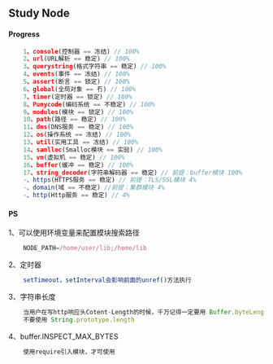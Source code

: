 Study Node
----

#### Progress
```js
	1、console(控制器 == 冻结) // 100%
	2、url(URL解析 == 稳定) // 100%
	3、querystring(格式字符串 == 稳定) // 100%
	4、events(事件 == 冻结) // 100%
	5、assert(断言 == 锁定) // 100%
	6、global(全局对象 == 冇) // 100%
	7、timer(定时器 == 锁定) // 100%
	8、Punycode(编码系统 == 不稳定) // 100%
	9、modules(模块 == 锁定) // 100%
	10、path(路径 == 稳定) // 100%
	11、dns(DNS服务 == 稳定) // 100%
	12、os(操作系统 == 冻结) // 100%
	13、util(实用工具 == 冻结) // 100%
	14、samlloc(Smalloc模块 == 实验) // 100%
	15、vm(虚拟机 == 稳定) // 100%
	16、buffer(缓冲 == 稳定) // 100%
	17、string_decoder(字符串解码器 == 稳定) // 前提：buffer模块 100%
	-、https(HTTPS服务 == 稳定) // 前提：TLS/SSL模块 4%
	-、domain(域 == 不稳定) //前提：集群模块 4%
	-、http(Http服务 == 稳定) // 4%
```

#### PS
1、可以使用环境变量来配置模块搜索路径
```js
	NODE_PATH=/home/user/lib;/home/lib
```

2、定时器
```js
	setTimeout，setInterval会影响前面的unref()方法执行
```

3、字符串长度
```js
	当用户在写http响应头Cotent-Length的时候，千万记得一定要用 Buffer.byteLength 方法，
	不要使用 String.prototype.length
```

4、buffer.INSPECT_MAX_BYTES
```js
	使用require引入模块，才可使用
```
